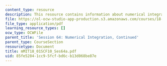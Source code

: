 ```yaml
---
content_type: resource
description: This resource contains information about numerical integration, continued.
file: https://ol-ocw-studio-app-production.s3.amazonaws.com/courses/18-01sc-single-variable-calculus-fall-2010/85fe52841cc95fcfbd6cb13d068be87e_MIT18_01SCF10_Ses64a.pdf
file_type: application/pdf
learning_resource_types: []
ocw_type: OCWFile
parent_title: 'Session 64: Numerical Integration, Continued'
parent_type: CourseSection
resourcetype: Document
title: mMIT18_01SCF10_Ses64a.pdf
uid: 85fe5284-1cc9-5fcf-bd6c-b13d068be87e
---
```

